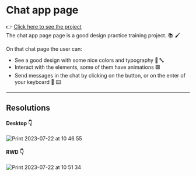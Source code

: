 # Chat app page
👉 [Click here to see the project](https://lucasbalbinoss.github.io/Chat-app-page/src/) <br>
 The chat app page page is a good design practice training project. 📚 🖌️

On that chat page the user can:
- See a good design with some nice colors and typography 🎨 🔤
- Interact with the elements, some of them have animations 🟪
- Send messages in the chat by clicking on the button, or on the enter of your keyboard 📨 ⌨️

---

## Resolutions

#### Desktop 👇
![Print 2023-07-22 at 10 46 55](https://github.com/LucasBalbinoSS/Dictionary-page/assets/82191848/ed029b21-c43b-4aef-9617-593f6fa78ac9)

#### RWD 👇
![Print 2023-07-22 at 10 51 34](https://github.com/LucasBalbinoSS/Chat-app-page/assets/82191848/cbb12e40-3ed6-457c-89cb-e68bd219df50)
